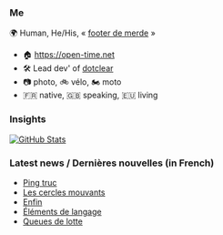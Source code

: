 ### Me

🌍 Human, He/His, « [footer de merde](https://open-time.net/post/2013/07/17/La-veritable-histoire-du-Footer-de-merde-) » 
* 🏠 https://open-time.net 
* 🛠️ Lead dev' of [dotclear](https://git.dotclear.org/dev/dotclear)
* 📷 photo, 🚲 vélo, 🏍️ moto 
* 🇫🇷 native, 🇬🇧 speaking, 🇪🇺 living

### Insights

[![GitHub Stats](https://github-readme-stats-sigma-five.vercel.app/api?username=franck-paul)](https://github.com/franck-paul)

### Latest news / Dernières nouvelles (in French)

<!-- BLOG-POST-LIST:START -->
- [Ping truc](https://open-time.net/post/2024/02/08/Ping-truc)
- [Les cercles mouvants](https://open-time.net/post/2024/02/07/Les-cercles-mouvants)
- [Enfin](https://open-time.net/post/2024/02/06/Enfin)
- [Éléments de langage](https://open-time.net/post/2024/02/05/Elements-de-langage)
- [Queues de lotte](https://open-time.net/post/2024/02/04/Queues-de-lotte)
<!-- BLOG-POST-LIST:END -->
